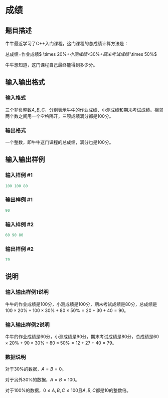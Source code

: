 # 成绩

## 题目描述

牛牛最近学习了C++入门课程，这门课程的总成绩计算方法是：

总成绩=作业成绩$ \times 20\%+$小测成绩$×30\%+$期末考试成绩$ \times 50\%$

牛牛想知道，这门课程自己最终能得到多少分。

## 输入输出格式

### 输入格式

三个非负整数$A,B,C$，分别表示牛牛的作业成绩、小测成绩和期末考试成绩。相邻两个数之间用一个空格隔开，三项成绩满分都是$100$分。

### 输出格式

一个整数，即牛牛这门课程的总成绩，满分也是$100$分。

## 输入输出样例

### 输入样例 #1

```cpp
100 100 80 
```


### 输出样例 #1

```cpp
90
```


### 输入样例 #2

```cpp
60 90 80 
```


### 输出样例 #2

```cpp
79
```


## 说明

### 输入输出样例1说明

牛牛的作业成绩是$100$分，小测成绩是$100$分，期末考试成绩是$80$分，总成绩是$100 \times 20\%+100 \times 30\%+80 \times 50\%=20+30+40=90$。

### 输入输出样例2说明

牛牛的作业成绩是$60$分，小测成绩是$90$分，期末考试成绩是$80$分，总成绩是$60 \times 20\%+90 \times 30\%+80 \times 50\%=12+27+40=79$。

### 数据说明

对于$30\%$的数据，$A=B=0$。

对于另外$30\%$的数据，$A=B=100$。

对于$100\%$的数据，$0≤A,B,C≤100$且$A,B,C$都是$10$的整数倍。

